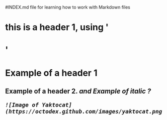 #INDEX.md file for learning how to work with Markdown files

# <h1> this is a header 1, using '<h1>'
  <h1> Example of a header 1
  <h2> Example of a header 2. <i> and Example of italic ?  
  
    ![Image of Yaktocat](https://octodex.github.com/images/yaktocat.png)
    
    
